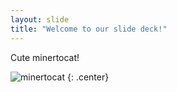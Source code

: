 ```yaml
---
layout: slide
title: "Welcome to our slide deck!"
---
```


Cute minertocat!

![minertocat](https://octodex.github.com/images/minertocat.png)
{: .center}
